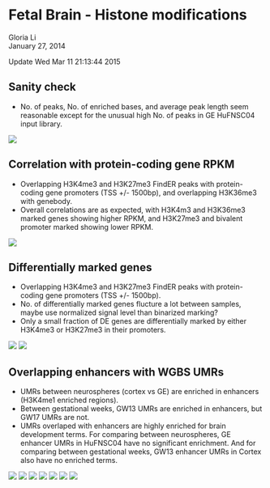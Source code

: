 # Fetal Brain - Histone modifications
Gloria Li  
January 27, 2014  

Update Wed Mar 11 21:13:44 2015



## Sanity check   

* No. of peaks, No. of enriched bases, and average peak length seem reasonable except for the unusual high No. of peaks in GE HuFNSC04 input library.              

![](HisMod_files/figure-html/summary-1.png) 

## Correlation with protein-coding gene RPKM 

* Overlapping H3K4me3 and H3K27me3 FindER peaks with protein-coding gene promoters (TSS +/- 1500bp), and overlapping H3K36me3 with genebody.    
* Overall correlations are as expected, with H3K4m3 and H3K36me3 marked genes showing higher RPKM, and H3K27me3 and bivalent promoter marked showing lower RPKM.   

![](HisMod_files/figure-html/RPKM-1.png) 

## Differentially marked genes

* Overlapping H3K4me3 and H3K27me3 FindER peaks with protein-coding gene promoters (TSS +/- 1500bp).    
* No. of differentially marked genes flucture a lot between samples, maybe use normalized signal level than binarized marking?    
* Only a small fraction of DE genes are differentially marked by either H3K4me3 or H3K27me3 in their promoters.      

![](HisMod_files/figure-html/DM-1.png) ![](HisMod_files/figure-html/DM-2.png) 

## Overlapping enhancers with WGBS UMRs

* UMRs between neurospheres (cortex vs GE) are enriched in enhancers (H3K4me1 enriched regions).      
* Between gestational weeks, GW13 UMRs are enriched in enhancers, but GW17 UMRs are not.      
* UMRs overlaped with enhancers are highly enriched for brain development terms. For comparing between neurospheres, GE enhancer UMRs in HuFNSC04 have no significant enrichment. And for comparing between gestational weeks, GW13 enhancer UMRs in Cortex also have no enriched terms.       

![](HisMod_files/figure-html/UMR-1.png) 
![](HisMod_files/figure-html/UMR_GREAT-1.png) ![](HisMod_files/figure-html/UMR_GREAT-2.png) ![](HisMod_files/figure-html/UMR_GREAT-3.png) ![](HisMod_files/figure-html/UMR_GREAT-4.png) ![](HisMod_files/figure-html/UMR_GREAT-5.png) ![](HisMod_files/figure-html/UMR_GREAT-6.png) 



